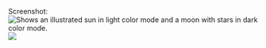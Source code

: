Screenshot:
<picture>
  <source media="(prefers-color-scheme: dark)" srcset="https://prnt.sc/orL8r91cOHzK">
  <source media="(prefers-color-scheme: light)" srcset="https://user-images.githubusercontent.com/25423296/163456779-a8556205-d0a5-45e2-ac17-42d089e3c3f8.png">
  <img alt="Shows an illustrated sun in light color mode and a moon with stars in dark color mode." src="https://user-images.githubusercontent.com/25423296/163456779-a8556205-d0a5-45e2-ac17-42d089e3c3f8.png">
</picture>
<img src="https://prnt.sc/orL8r91cOHzK">
